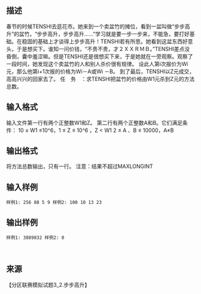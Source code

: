 ## 描述

春节的时候TENSHI去逛花市。她来到一个卖盆竹的摊位，看到一盆叫做“步步高升”的盆竹。“步步高升，步步高升……”学习就是要一步一步来，不能急，要打好基础。在稳固的基础上才谈得上步步高升！TENSHI若有所思。她看到这盆东西好意头，于是想买下。谁知一问价钱，“不贵不贵，才２ＸＸＲＭＢ。”TENSHI差点没昏倒，囊中羞涩嘛。但是TENSHI还是很想买下来，于是她就在一旁观察。观察了一段时间，她发现这个卖盆竹的人和别人杀价很有规律。 设此人第i次报价为Wi元，那么他第i+1次报的价格为Wi－A或Wi －B。 到了最后，TENSHI以Z元成交，高高兴兴的回家去了。 任　务　：求TENSHI把盆竹的价格由W1元杀到Z元的方法总数。 

## 输入格式

输入文件第一行有两个正整数W1和Z。 第二行有两个正整数A和B。它们满足条件： 10 ≤ W1 ≤10^6，1 ≤ Z ≤ 10^6 ，Z < W1 2 ≤ A 、B ≤ 10000，A≠B 

## 输出格式

将方法总数输出，只有一行。 注意：结果不超过MAXLONGINT 

## 输入样例

```plaintext
样例1: 256 88 5 9 样例2: 100 10 13 23 
```

## 输出样例

```plaintext
样例1: 3889832 样例2: 0 
```



 

## 来源

【分区联赛模拟试题3_2.步步高升】

